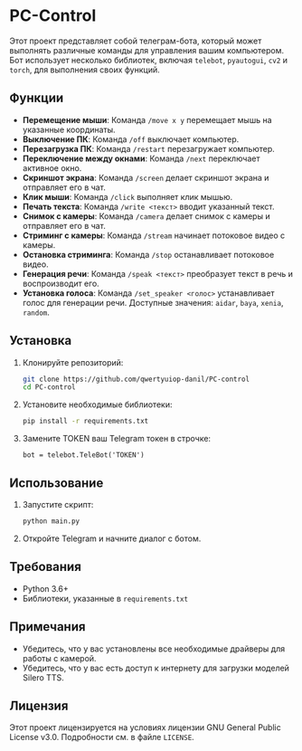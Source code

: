 # PC-Control

Этот проект представляет собой телеграм-бота, который может выполнять различные команды для управления вашим компьютером. Бот использует несколько библиотек, включая `telebot`, `pyautogui`, `cv2` и `torch`, для выполнения своих функций.

## Функции

- **Перемещение мыши**: Команда `/move x y` перемещает мышь на указанные координаты.
- **Выключение ПК**: Команда `/off` выключает компьютер.
- **Перезагрузка ПК**: Команда `/restart` перезагружает компьютер.
- **Переключение между окнами**: Команда `/next` переключает активное окно.
- **Скриншот экрана**: Команда `/screen` делает скриншот экрана и отправляет его в чат.
- **Клик мыши**: Команда `/click` выполняет клик мышью.
- **Печать текста**: Команда `/write <текст>` вводит указанный текст.
- **Снимок с камеры**: Команда `/camera` делает снимок с камеры и отправляет его в чат.
- **Стриминг с камеры**: Команда `/stream` начинает потоковое видео с камеры.
- **Остановка стриминга**: Команда `/stop` останавливает потоковое видео.
- **Генерация речи**: Команда `/speak <текст>` преобразует текст в речь и воспроизводит его.
- **Установка голоса**: Команда `/set_speaker <голос>` устанавливает голос для генерации речи. Доступные значения: `aidar`, `baya`, `xenia`, `random`.

## Установка

1. Клонируйте репозиторий:
    ```bash
    git clone https://github.com/qwertyuiop-danil/PC-control
    cd PC-control
    ```

2. Установите необходимые библиотеки:
    ```bash
    pip install -r requirements.txt
    ```

3. Замените TOKEN ваш Telegram токен в строчке:
    ```env
    bot = telebot.TeleBot('TOKEN')
    ```

## Использование

1. Запустите скрипт:
    ```bash
    python main.py
    ```

2. Откройте Telegram и начните диалог с ботом.

## Требования

- Python 3.6+
- Библиотеки, указанные в `requirements.txt`

## Примечания

- Убедитесь, что у вас установлены все необходимые драйверы для работы с камерой.
- Убедитесь, что у вас есть доступ к интернету для загрузки моделей Silero TTS.

## Лицензия

Этот проект лицензируется на условиях лицензии GNU General Public License v3.0. Подробности см. в файле `LICENSE`.
